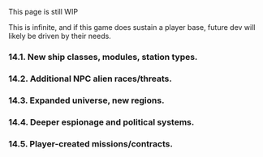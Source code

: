 This page is still WIP

This is infinite, and if this game does sustain a player base, future dev will likely be driven by their needs.

### 14.1. New ship classes, modules, station types.
### 14.2. Additional NPC alien races/threats.
### 14.3. Expanded universe, new regions.
### 14.4. Deeper espionage and political systems.
### 14.5. Player-created missions/contracts.